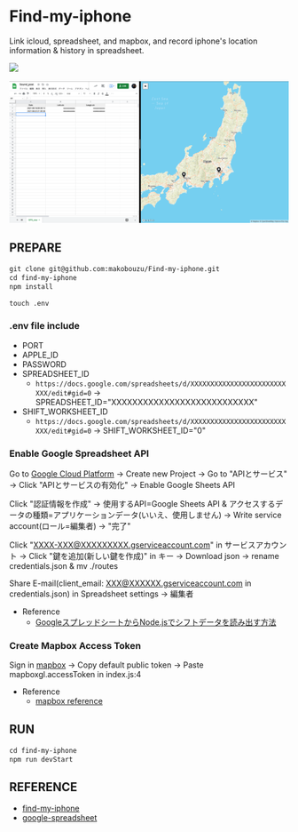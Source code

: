# Find-my-iphone
Link icloud, spreadsheet, and mapbox, and record iphone's location information &amp; history in spreadsheet.  

<img src="https://img.shields.io/badge/Chrome-Passing-gre.svg?logo=Google%20Chrome&amp;style=plastic">

![sample](img/sample.png "sample.png")

## PREPARE
```
git clone git@github.com:makobouzu/Find-my-iphone.git
cd find-my-iphone
npm install
```

```
touch .env
```
### .env file include
+ PORT
+ APPLE_ID
+ PASSWORD
+ SPREADSHEET_ID
  + `https://docs.google.com/spreadsheets/d/XXXXXXXXXXXXXXXXXXXXXXXXXXX/edit#gid=0` -> SPREADSHEET_ID="XXXXXXXXXXXXXXXXXXXXXXXXXXX"
+ SHIFT_WORKSHEET_ID 
  + `https://docs.google.com/spreadsheets/d/XXXXXXXXXXXXXXXXXXXXXXXXXXX/edit#gid=0` -> SHIFT_WORKSHEET_ID="0"

### Enable Google Spreadsheet API  
Go to [Google Cloud Platform](https://console.cloud.google.com/home) -> Create new Project -> Go to "APIとサービス" -> Click "APIとサービスの有効化" -> Enable Google Sheets API  

Click "認証情報を作成" -> 使用するAPI=Google Sheets API & アクセスするデータの種類=アプリケーションデータ(いいえ、使用しません) -> Write service account(ロール=編集者) -> "完了"  

Click "XXXX-XXX@XXXXXXXXX.gserviceaccount.com" in サービスアカウント -> Click "鍵を追加(新しい鍵を作成)" in キー -> Download json -> rename credentials.json & mv ./routes 

Share E-mail(client_email: XXX@XXXXXX.gserviceaccount.com in credentials.json) in Spreadsheet settings -> 編集者

* Reference  
  * [GoogleスプレッドシートからNode.jsでシフトデータを読み出す方法](https://www.twilio.com/blog/load-data-from-google-spreadsheet-jp)  

### Create Mapbox Access Token  
Sign in [mapbox](https://account.mapbox.com/auth/signin/) -> Copy default public token -> Paste mapboxgl.accessToken in index.js:4

* Reference
  * [mapbox reference](https://docs.mapbox.com/help/getting-started/access-tokens/)  

## RUN
```
cd find-my-iphone
npm run devStart
```

## REFERENCE
* [find-my-iphone](https://www.npmjs.com/package/find-my-iphone)
* [google-spreadsheet](https://www.npmjs.com/package/google-spreadsheet)
